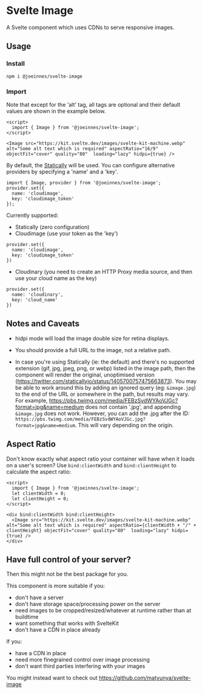 # Svelte Image

A Svelte component which uses CDNs to serve responsive images.

## Usage

### Install

`npm i @joeinnes/svelte-image`

### Import

Note that except for the 'alt' tag, all tags are optional and their default values are shown in the example below.

```
<script>
  import { Image } from '@joeinnes/svelte-image';
</script>

<Image src="https://kit.svelte.dev/images/svelte-kit-machine.webp" alt="Some alt text which is required" aspectRatio="16/9" objectFit="cover" quality="80"  loading="lazy" hidpi={true} />
```

By default, the [Statically](https://statically.io) will be used. You can configure alternative providers by specifying a 'name' and a 'key'.

```
import { Image, provider } from '@joeinnes/svelte-image';
provider.set({
  name: 'cloudimage',
  key: 'cloudimage_token'
});
```

Currently supported:

- Statically (zero configuration)
- Cloudimage (use your token as the 'key')

```
provider.set({
  name: 'cloudimage',
  key: 'cloudimage_token'
})
```

- Cloudinary (you need to create an HTTP Proxy media source, and then use your cloud name as the key)

```
provider.set({
  name: 'cloudinary',
  key: 'cloud_name'
})
```

## Notes and Caveats

- hidpi mode will load the image double size for retina displays.

- You should provide a full URL to the image, not a relative path.

- In case you're using Statically (ie: the default) and there's no supported extension (gif, jpg, jpeg, png, or webp) listed in the image path, then the component will render the original, unoptimised version (https://twitter.com/staticallyio/status/1405700757475663873). You may be able to work around this by adding an ignored query (eg: `&image.jpg`) to the end of the URL or somewhere in the path, but results may vary. For example, https://pbs.twimg.com/media/FEBzSvdWYAoVJGc?format=jpg&name=medium does not contain '.jpg', and appending `&image.jpg` does not work. However, you can add the .jpg after the ID: `https://pbs.twimg.com/media/FEBzSvdWYAoVJGc.jpg?format=jpg&name=medium`. This will vary depending on the origin.

## Aspect Ratio

Don't know exactly what aspect ratio your container will have when it loads on a user's screen? Use `bind:clientWidth` and `bind:clientHeight` to calculate the aspect ratio:

```
<script>
  import { Image } from '@joeinnes/svelte-image';
  let clientWidth = 0;
  let clientHeight = 0;
</script>

<div bind:clientWidth bind:clientHeight>
  <Image src="https://kit.svelte.dev/images/svelte-kit-machine.webp" alt="Some alt text which is required" aspectRatio={clientWidth + "/" + clientHeight} objectFit="cover" quality="80"  loading="lazy" hidpi={true} />
</div>
```

## Have full control of your server?

Then this might not be the best package for you.

This component is more suitable if you:

- don't have a server
- don't have storage space/processing power on the server
- need images to be cropped/resized/whatever at runtime rather than at buildtime
- want something that works with SvelteKit
- don't have a CDN in place already

If you:

- have a CDN in place
- need more finegrained control over image processing
- don't want third parties interfering with your images

You might instead want to check out https://github.com/matyunya/svelte-image
